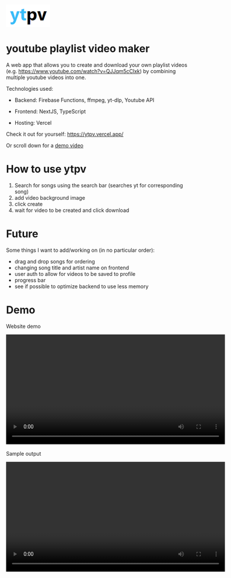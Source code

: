 ![ytpv logo](/logo.PNG)

# youtube playlist video maker

A web app that allows you to create and download your own playlist videos (e.g. https://www.youtube.com/watch?v=QJJqm5cClxk) by combining multiple youtube videos into one.

Technologies used:

- Backend: Firebase Functions, ffmpeg, yt-dlp, Youtube API

- Frontend: NextJS, TypeScript

- Hosting: Vercel

Check it out for yourself: https://ytpv.vercel.app/

Or scroll down for a [demo video](#demo)

# How to use ytpv

1. Search for songs using the search bar (searches yt for corresponding song)
2. add video background image
3. click create
4. wait for video to be created and click download

# Future

Some things I want to add/working on (in no particular order):

- drag and drop songs for ordering
- changing song title and artist name on frontend
- user auth to allow for videos to be saved to profile
- progress bar
- see if possible to optimize backend to use less memory

# Demo

Website demo

<video width="600" controls>
  <source src="./videos/demo.mp4" type="video/mp4">
  Your browser does not support the video tag.
</video>

Sample output

<video width="600" controls>
  <source src="./videos/output.mp4" type="video/mp4">
  Your browser does not support the video tag.
</video>
